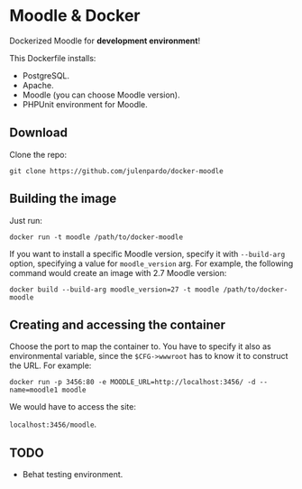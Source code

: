 Moodle & Docker
===============

Dockerized Moodle for **development environment**!

This Dockerfile installs:

 - PostgreSQL.
 - Apache.
 - Moodle (you can choose Moodle version).
 - PHPUnit environment for Moodle.

## Download

Clone the repo:

`git clone https://github.com/julenpardo/docker-moodle`

## Building the image

Just run:

`docker run -t moodle /path/to/docker-moodle`

If you want to install a specific Moodle version, specify it with `--build-arg` option, specifying a value for `moodle_version` arg. For example, the following command would create an image with 2.7 Moodle version:

`docker build --build-arg moodle_version=27 -t moodle /path/to/docker-moodle`

## Creating and accessing the container

Choose the port to map the container to. You have to specify it also as environmental variable, since the `$CFG->wwwroot` has to know it to construct the URL. For example:

`docker run -p 3456:80 -e MOODLE_URL=http://localhost:3456/ -d --name=moodle1 moodle`

We would have to access the site:

`localhost:3456/moodle`.

## TODO

 - Behat testing environment.
